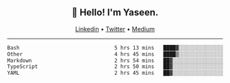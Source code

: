 <h2 align="center">👋 Hello! I'm Yaseen.</h2>
<p align="center">
  <a href="https://www.linkedin.com/in/yaseenkc/">Linkedin</a> •
  <a href="https://twitter.com/yaseeenkc">Twitter</a> •
  <a href="https://medium.com/@yaseen-kc">Medium</a>
</p>


<!--- 🔭 I’m currently working at []() as an  -->
<!--- - 💬 Ask me about **Javascript, React and Git** -->
<!--- - 📫 How to reach me: [@kc.yaseen](https://instagram.com/kc.yaseen) on Instagram -->
<!--- - ⚡ Fun fact: Big Fan of the :zap: emoji -->

-------

<!--START_SECTION:waka-->

```txt
Bash                               5 hrs 13 mins   ████▓░░░░░░░░░░░░░░░░░░░░   19.22 %
Other                              4 hrs 45 mins   ████▒░░░░░░░░░░░░░░░░░░░░   17.48 %
Markdown                           2 hrs 54 mins   ██▓░░░░░░░░░░░░░░░░░░░░░░   10.72 %
TypeScript                         2 hrs 50 mins   ██▓░░░░░░░░░░░░░░░░░░░░░░   10.45 %
YAML                               2 hrs 45 mins   ██▓░░░░░░░░░░░░░░░░░░░░░░   10.17 %
```

<!--END_SECTION:waka-->
